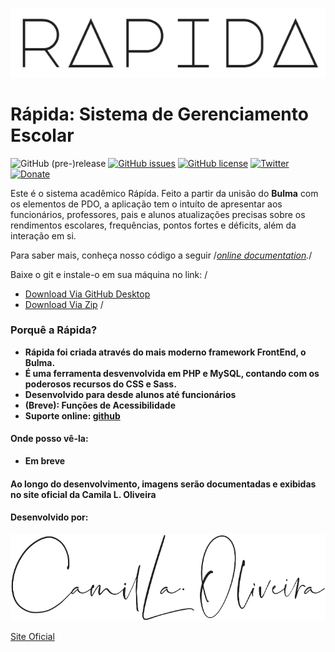 ![Logo Rapida](https://raw.githubusercontent.com/clcmo/rapida/master/assets/brand/Logo_Rapida.png)

# Rápida: Sistema de Gerenciamento Escolar #
![GitHub (pre-)release](https://img.shields.io/github/release/qubyte/rubidium/all.svg)
[![GitHub issues](https://img.shields.io/github/issues/clcmo/rapida.svg)](https://github.com/clcmo/rapida/issues)
[![GitHub license](https://img.shields.io/github/license/clcmo/rapida.svg)](https://github.com/clcmo/rapida)
[![Twitter](https://img.shields.io/twitter/url/https/github.com/clcmo/rapida.svg?style=social)](https://twitter.com/intent/tweet?text=Wow:&url=https%3A%2F%2Fgithub.com%clcmo%2Frapida)
[![Donate](https://img.shields.io/badge/Donate-PayPal-green.svg)](#)

Este é o sistema acadêmico Rápída. Feito a partir da unisão do <strong>Bulma</strong> com os elementos de PDO, a aplicação tem o intuíto de apresentar aos funcionários, professores, pais e alunos atualizações precisas sobre os rendimentos escolares, frequências, pontos fortes e déficits, além da interação em si.

Para saber mais, conheça nosso código a seguir 
/*[online documentation](#).*/

Baixe o git e instale-o em sua máquina no link:
/
  * [Download Via GitHub Desktop](https://github.com/clcmo/rapida.git) 
  * [Download Via Zip](https://github.com/clcmo/rapida/archive/0.5.1.1.zip)
  /


### Porquê a Rápida? ###
 - **Rápida foi criada através do mais moderno framework FrontEnd, o Bulma.** 
 - **É uma ferramenta desvenvolvida em PHP e MySQL, contando com os poderosos recursos do CSS e Sass.**
 - **Desenvolvido para desde alunos até funcionários** 
 - **(Breve): Funções de Acessibilidade**
 - **Suporte online: [github](https://github.com/clcmo/rapida)** 

#### Onde posso vê-la: ####

 - **Em breve**

#### Ao longo do desenvolvimento, imagens serão documentadas e exibidas no site oficial da Camila L. Oliveira  ####

#### Desenvolvido por:
![Logo_Camila](https://raw.githubusercontent.com/clcmo/rapida/master/assets/brand/logo_milla_b.png)

[Site Oficial](http://projetos.camilaloliveira.com)
